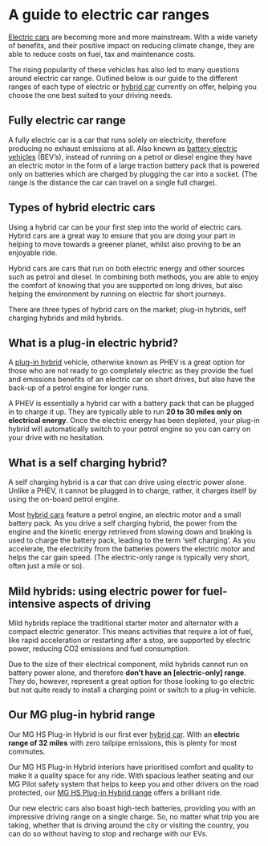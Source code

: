 # A guide to electric car ranges

[Electric cars](https://www.mg.co.uk/electric-and-hybrid/electric-cars "Electric Cars") are becoming more and more mainstream. With a wide variety of benefits, and their positive impact on reducing climate change, they are able to reduce costs on fuel, tax and maintenance costs.

The rising popularity of these vehicles has also led to many questions around electric car range. Outlined below is our guide to the different ranges of each type of electric or [hybrid car](https://www.mg.co.uk/electric-and-hybrid/hybrid-cars "Hybrid Cars") currently on offer, helping you choose the one best suited to your driving needs.

## Fully electric car range

A fully electric car is a car that runs solely on electricity, therefore producing no exhaust emissions at all. Also known as [battery electric vehicles](https://www.mg.co.uk/electric-and-hybrid "Electric and hybrid") (BEV’s), instead of running on a petrol or diesel engine they have an electric motor in the form of a large traction battery pack that is powered only on batteries which are charged by plugging the car into a socket. (The range is the distance the car can travel on a single full charge).

## Types of hybrid electric cars

Using a hybrid car can be your first step into the world of electric cars. Hybrid cars are a great way to ensure that you are doing your part in helping to move towards a greener planet, whilst also proving to be an enjoyable ride.

Hybrid cars are cars that run on both electric energy and other sources such as petrol and diesel. In combining both methods, you are able to enjoy the comfort of knowing that you are supported on long drives, but also helping the environment by running on electric for short journeys.

There are three types of hybrid cars on the market; plug-in hybrids, self charging hybrids and mild hybrids.

## What is a plug-in electric hybrid?

A [plug-in hybrid](https://www.mg.co.uk/blog/what-is-a-plug-in-hybrid "What Is A Plug-in Hybrid \(PHEV\)?") vehicle, otherwise known as PHEV is a great option for those who are not ready to go completely electric as they provide the fuel and emissions benefits of an electric car on short drives, but also have the back-up of a petrol engine for longer runs.

A PHEV is essentially a hybrid car with a battery pack that can be plugged in to charge it up. They are typically able to run **20 to 30 miles only on electrical energy**. Once the electric energy has been depleted, your plug-in hybrid will automatically switch to your petrol engine so you can carry on your drive with no hesitation.

## What is a self charging hybrid?

A self charging hybrid is a car that can drive using electric power alone. Unlike a PHEV, it cannot be plugged in to charge, rather, it charges itself by using the on-board petrol engine.

Most [hybrid cars](https://www.mg.co.uk/electric-and-hybrid/hybrid-cars "Hybrid Cars") feature a petrol engine, an electric motor and a small battery pack. As you drive a self charging hybrid, the power from the engine and the kinetic energy retrieved from slowing down and braking is used to charge the battery pack, leading to the term ‘self charging’. As you accelerate, the electricity from the batteries powers the electric motor and helps the car gain speed. (The electric-only range is typically very short, often just a mile or so).

## Mild hybrids: using electric power for fuel-intensive aspects of driving

Mild hybrids replace the traditional starter motor and alternator with a compact electric generator. This means activities that require a lot of fuel, like rapid acceleration or restarting after a stop, are supported by electric power, reducing CO2 emissions and fuel consumption.

Due to the size of their electrical component, mild hybrids cannot run on battery power alone, and therefore **don’t have an [electric-only] range**. They do, however, represent a great option for those looking to go electric but not quite ready to install a charging point or switch to a plug-in vehicle.

## Our MG plug-in hybrid range

Our MG HS Plug-in Hybrid is our first ever [hybrid car](https://www.mg.co.uk/electric-and-hybrid/hybrid-cars "Hybrid Cars"). With an **electric range of 32 miles** with zero tailpipe emissions, this is plenty for most commutes.

Our MG HS Plug-in Hybrid interiors have prioritised comfort and quality to make it a quality space for any ride. With spacious leather seating and our MG Pilot safety system that helps to keep you and other drivers on the road protected, our [MG HS Plug-in Hybrid range](https://www.mg.co.uk/new-cars/old-mg-hs-plug-in-hybrid "MG HS Plug-in Hybrid") offers a brilliant ride.

Our new electric cars also boast high-tech batteries, providing you with an impressive driving range on a single charge. So, no matter what trip you are taking, whether that is driving around the city or visiting the country, you can do so without having to stop and recharge with our EVs.